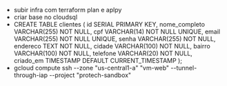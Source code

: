 - subir infra com terraform plan e aplpy
- criar base no cloudsql
- CREATE TABLE clientes (
    id SERIAL PRIMARY KEY,
    nome_completo VARCHAR(255) NOT NULL,
    cpf VARCHAR(14) NOT NULL UNIQUE,
    email VARCHAR(255) NOT NULL UNIQUE,
    senha VARCHAR(255) NOT NULL,
    endereco TEXT NOT NULL,
    cidade VARCHAR(100) NOT NULL,
    bairro VARCHAR(100) NOT NULL,
    telefone VARCHAR(20) NOT NULL,
    criado_em TIMESTAMP DEFAULT CURRENT_TIMESTAMP
);
- gcloud compute ssh --zone "us-central1-a" "vm-web" --tunnel-through-iap --project "protech-sandbox"